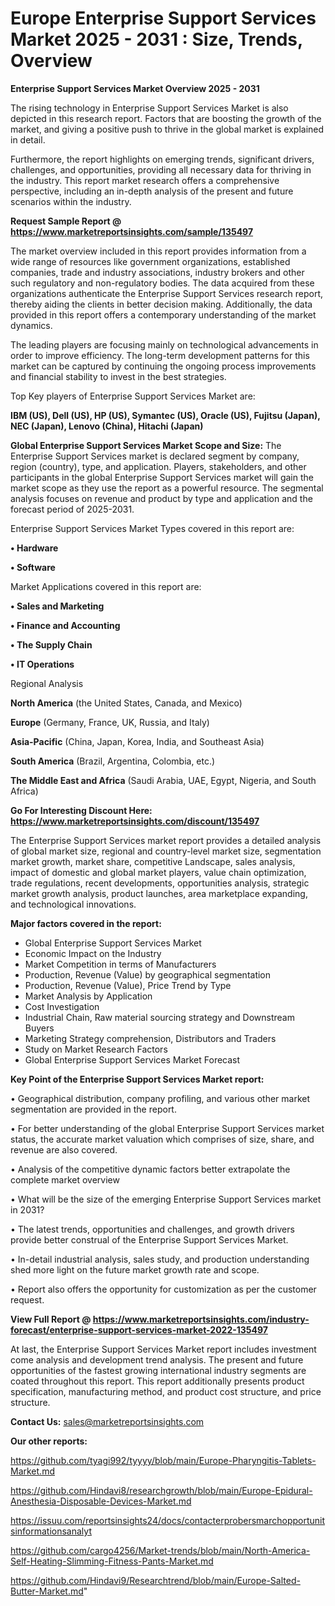  # Europe Enterprise Support Services Market 2025 - 2031 : Size, Trends, Overview

<Strong> Enterprise Support Services Market Overview 2025 - 2031</strong>

The rising technology in Enterprise Support Services Market is also depicted in this research report. Factors that are boosting the growth of the market, and giving a positive push to thrive in the global market is explained in detail.

Furthermore, the report highlights on emerging trends, significant drivers, challenges, and opportunities, providing all necessary data for thriving in the industry. This report market research offers a comprehensive perspective, including an in-depth analysis of the present and future scenarios within the industry.

<strong>Request Sample Report @ <a href=https://www.marketreportsinsights.com/sample/135497>https://www.marketreportsinsights.com/sample/135497</a></strong>

The market overview included in this report provides information from a wide range of resources like government organizations, established companies, trade and industry associations, industry brokers and other such regulatory and non-regulatory bodies. The data acquired from these organizations authenticate the Enterprise Support Services research report, thereby aiding the clients in better decision making. Additionally, the data provided in this report offers a contemporary understanding of the market dynamics.

The leading players are focusing mainly on technological advancements in order to improve efficiency. The long-term development patterns for this market can be captured by continuing the ongoing process improvements and financial stability to invest in the best strategies.

Top Key players of Enterprise Support Services Market are:

<strong>IBM (US), Dell (US), HP (US), Symantec (US), Oracle (US), Fujitsu (Japan), NEC (Japan), Lenovo (China), Hitachi (Japan)</strong>

<strong><b>Global Enterprise Support Services Market Scope and Size:</b></strong>
The Enterprise Support Services market is declared segment by company, region (country), type, and application. Players, stakeholders, and other participants in the global Enterprise Support Services market will gain the market scope as they use the report as a powerful resource. The segmental analysis focuses on revenue and product by type and application and the forecast period of 2025-2031.

Enterprise Support Services Market Types covered in this report are:

<strong>• Hardware

• Software</strong>

Market Applications covered in this report are:

<strong>• Sales and Marketing

• Finance and Accounting

• The Supply Chain

• IT Operations</strong> 

Regional Analysis

<strong>North America</strong> (the United States, Canada, and Mexico)

<strong>Europe</strong> (Germany, France, UK, Russia, and Italy)

<strong>Asia-Pacific</strong> (China, Japan, Korea, India, and Southeast Asia)

<strong>South America</strong> (Brazil, Argentina, Colombia, etc.)

<strong>The Middle East and Africa</strong> (Saudi Arabia, UAE, Egypt, Nigeria, and South Africa)

<strong>Go For Interesting Discount Here: <a href=https://www.marketreportsinsights.com/discount/135497>https://www.marketreportsinsights.com/discount/135497</a></strong>

The Enterprise Support Services market report provides a detailed analysis of global market size, regional and country-level market size, segmentation market growth, market share, competitive Landscape, sales analysis, impact of domestic and global market players, value chain optimization, trade regulations, recent developments, opportunities analysis, strategic market growth analysis, product launches, area marketplace expanding, and technological innovations.

<strong><b>Major factors covered in the report:</b></strong>
<ul>
  <li>Global Enterprise Support Services Market </li>
  <li>Economic Impact on the Industry</li>
  <li>Market Competition in terms of Manufacturers</li>
  <li>Production, Revenue (Value) by geographical segmentation</li>
  <li>Production, Revenue (Value), Price Trend by Type</li>
  <li>Market Analysis by Application</li>
  <li>Cost Investigation</li>
  <li>Industrial Chain, Raw material sourcing strategy and Downstream Buyers</li>
  <li>Marketing Strategy comprehension, Distributors and Traders</li>
  <li>Study on Market Research Factors</li>
  <li>Global Enterprise Support Services Market Forecast</li>
</ul>

<strong><b>Key Point of the Enterprise Support Services Market report:</b></strong>

• Geographical distribution, company profiling, and various other market segmentation are provided in the report.

• For better understanding of the global Enterprise Support Services market status, the accurate market valuation which comprises of size, share, and revenue are also covered.

• Analysis of the competitive dynamic factors better extrapolate the complete market overview

• What will be the size of the emerging Enterprise Support Services market in 2031?

• The latest trends, opportunities and challenges, and growth drivers provide better construal of the Enterprise Support Services Market.

• In-detail industrial analysis, sales study, and production understanding shed more light on the future market growth rate and scope.

• Report also offers the opportunity for customization as per the customer request.

<strong><b>View Full Report @ <a href=https://www.marketreportsinsights.com/industry-forecast/enterprise-support-services-market-2022-135497>https://www.marketreportsinsights.com/industry-forecast/enterprise-support-services-market-2022-135497</a></b></strong>


At last, the Enterprise Support Services Market report includes investment come analysis and development trend analysis. The present and future opportunities of the fastest growing international industry segments are coated throughout this report. This report additionally presents product specification, manufacturing method, and product cost structure, and price structure.

<strong>Contact Us:</strong>
sales@marketreportsinsights.com

<strong>Our other reports:</strong>

<a href=https://github.com/tyagi992/tyyyy/blob/main/Europe-Pharyngitis-Tablets-Market.md>https://github.com/tyagi992/tyyyy/blob/main/Europe-Pharyngitis-Tablets-Market.md</a>

<a href=https://github.com/Hindavi8/researchgrowth/blob/main/Europe-Epidural-Anesthesia-Disposable-Devices-Market.md>https://github.com/Hindavi8/researchgrowth/blob/main/Europe-Epidural-Anesthesia-Disposable-Devices-Market.md</a>

<a href=https://issuu.com/reportsinsights24/docs/contacterprobersmarchopportunitsinformationsanalyt>https://issuu.com/reportsinsights24/docs/contacterprobersmarchopportunitsinformationsanalyt</a>

<a href=https://github.com/cargo4256/Market-trends/blob/main/North-America-Self-Heating-Slimming-Fitness-Pants-Market.md>https://github.com/cargo4256/Market-trends/blob/main/North-America-Self-Heating-Slimming-Fitness-Pants-Market.md</a>

<a href=https://github.com/Hindavi9/Researchtrend/blob/main/Europe-Salted-Butter-Market.md>https://github.com/Hindavi9/Researchtrend/blob/main/Europe-Salted-Butter-Market.md</a>"
